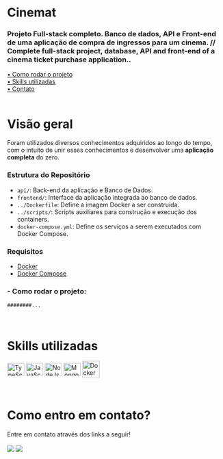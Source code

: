 # Cinemat

### Projeto Full-stack completo. Banco de dados, API e Front-end de uma aplicação de compra de ingressos para um cinema. // Complete full-stack project, database, API and front-end of a cinema ticket purchase application..

[• Como rodar o projeto](#start)<br>
[• Skills utilizadas](#leng)<br>
[• Contato](#contato)<br>
<br>

# Visão geral

Foram utilizados diversos conhecimentos adquiridos ao longo do tempo, com o intuito de unir esses conhecimentos e desenvolver uma **aplicação completa** do zero.
<br>

### Estrutura do Repositório

- `api/`: Back-end da aplicação e Banco de Dados.
- `frontend/`: Interface da aplicação integrada ao banco de dados.
- `../Dockerfile`: Define a imagem Docker a ser construída.
- `../scripts/`: Scripts auxiliares para construção e execução dos containers.
- `docker-compose.yml`: Define os serviços a serem executados com Docker Compose.

### Requisitos

- [Docker](https://www.docker.com/get-started)
- [Docker Compose](https://docs.docker.com/compose/install/)

<p id="start"></p>

### - Como rodar o projeto:

`########...`

<br>

<p id="leng"></p>

# Skills utilizadas

<p>
  <img align="center" title="TypeScript" height="30" width="40" src="https://cdn.jsdelivr.net/gh/devicons/devicon/icons/typescript/typescript-original.svg">
  <img align="center" title="JavaScript" height="30" width="40" src="https://cdn.jsdelivr.net/gh/devicons/devicon/icons/javascript/javascript-original.svg">
  <img align="center" title="NodeJs" height="30" width="40" title="NodeJs" src="https://cdn.jsdelivr.net/gh/devicons/devicon/icons/nodejs/nodejs-original.svg">
  <img align="center" title="MongoDB" height="30" width="40" title="NodeJs" src="https://cdn.jsdelivr.net/gh/devicons/devicon@latest/icons/mongodb/mongodb-original.svg">
  <img align="center" title="Docker" height="40" width="40" title="NodeJs" src="https://cdn.jsdelivr.net/gh/devicons/devicon@latest/icons/docker/docker-original.svg">

</p>

<br>

<p id="contato"></p>

# Como entro em contato?

Entre em contato através dos links a seguir!
<br>
<br>
<a href="https://www.linkedin.com/in/mateusalvesds/" target="_blank"><img src="https://img.shields.io/badge/-LinkedIn-%230077B5?style=for-the-badge&logo=linkedin&logoColor=white" target="_blank"></a>
<a href = "mailto:contatomateusalves@hotmail.com"><img src="https://img.shields.io/badge/Microsoft_Outlook-0078D4?style=for-the-badge&logo=microsoft-outlook&logoColor=white" target="_blank"></a>
</p>
<br>
<br>
<br>
